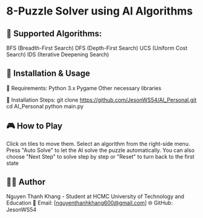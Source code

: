 # 8-Puzzle Solver using AI Algorithms

## 🧠 Supported Algorithms:

BFS (Breadth-First Search)
DFS (Depth-First Search)
UCS (Uniform Cost Search)
IDS (Iterative Deepening Search)

## 🚀 Installation & Usage

🔹 Requirements:
Python 3.x
Pygame
Other necessary libraries

🔹 Installation Steps:
git clone https://github.com/JesonWS54/AI_Personal.git
cd AI_Personal
python main.py

## 🎮 How to Play

Click on tiles to move them.
Select an algorithm from the right-side menu.
Press "Auto Solve" to let the AI solve the puzzle automatically.
You can also choose "Next Step" to solve step by step or "Reset" to turn back to the first state

## 👨‍💻 Author

Nguyen Thanh Khang - Student at HCMC University of Technology and Education
📧 Email: [nguyenthanhkhang600@gmail.com]
🌐 GitHub: JesonWS54
